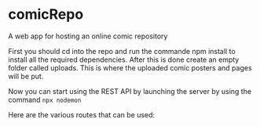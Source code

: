 # comicRepo
A web app for hosting an online comic repository

First you should cd into the repo and run the commande npm install to install
all the required dependencies. After this is done create an empty folder
called uploads. This is where the uploaded comic posters and pages will be put.

Now you can start using the REST API by launching the server by using the command
`npx nodemon`

Here are the various routes that can be used: 
